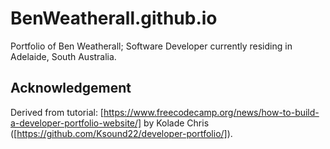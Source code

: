 # BenWeatherall.github.io

Portfolio of Ben Weatherall; Software Developer currently residing in Adelaide, South Australia.

## Acknowledgement
Derived from tutorial: [https://www.freecodecamp.org/news/how-to-build-a-developer-portfolio-website/]
by Kolade Chris ([https://github.com/Ksound22/developer-portfolio/]).
